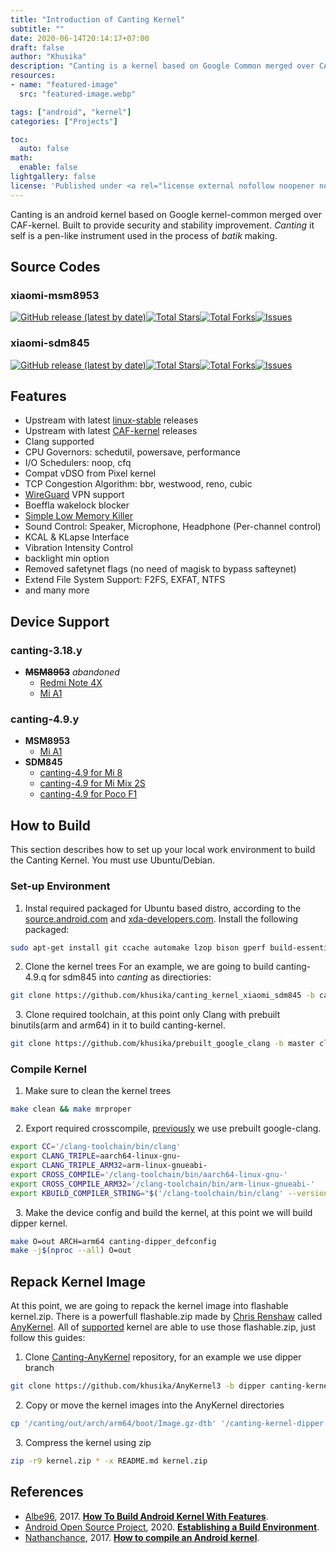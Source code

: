 ```yaml
---
title: "Introduction of Canting Kernel"
subtitle: ""
date: 2020-06-14T20:14:17+07:00
draft: false
author: "Khusika"
description: "Canting is a kernel based on Google Common merged over CAF."
resources:
- name: "featured-image"
  src: "featured-image.webp"

tags: ["android", "kernel"]
categories: ["Projects"]

toc:
  auto: false
math:
  enable: false
lightgallery: false
license: 'Published under <a rel="license external nofollow noopener noreffer" href="https://creativecommons.org/licenses/by-nc/4.0/" target="_blank">CC BY-NC 4.0</a>'
---
```

Canting is an android kernel based on Google kernel-common merged over CAF-kernel. Built to provide security and stability improvement. _Canting_ it self is a pen-like instrument used in the process of _batik_ making.
<!--more-->

## Source Codes
### xiaomi-msm8953
[![GitHub release (latest by date)](https://img.shields.io/github/v/release/khusika/canting_kernel_xiaomi_msm8953?style=flat-square)](https://github.com/khusika/canting_kernel_xiaomi_msm8953/releases/latest)[![Total Stars](https://img.shields.io/github/stars/khusika/canting_kernel_xiaomi_msm8953?style=flat-square)](https://github.com/khusika/canting_kernel_xiaomi_msm8953/stargazers)[![Total Forks](https://img.shields.io/github/forks/khusika/canting_kernel_xiaomi_msm8953?style=flat-square)](https://github.com/khusika/canting_kernel_xiaomi_msm8953/network/members)[![Issues](https://img.shields.io/github/issues/khusika/canting_kernel_xiaomi_msm8953?style=flat-square)](https://github.com/khusika/canting_kernel_xiaomi_msm8953/issues)

### xiaomi-sdm845
[![GitHub release (latest by date)](https://img.shields.io/github/v/release/khusika/canting_kernel_xiaomi_sdm845?style=flat-square)](https://github.com/khusika/canting_kernel_xiaomi_sdm845/releases/latest)[![Total Stars](https://img.shields.io/github/stars/khusika/canting_kernel_xiaomi_sdm845?style=flat-square)](https://github.com/khusika/canting_kernel_xiaomi_sdm845/stargazers)[![Total Forks](https://img.shields.io/github/forks/khusika/canting_kernel_xiaomi_sdm845?style=flat-square)](https://github.com/khusika/canting_kernel_xiaomi_sdm845/network/members)[![Issues](https://img.shields.io/github/issues/khusika/canting_kernel_xiaomi_sdm845?style=flat-square)](https://github.com/khusika/canting_kernel_xiaomi_sdm845/issues)

## Features
* Upstream with latest [linux-stable](https://git.kernel.org/pub/scm/linux/kernel/git/stable/linux.git/) releases
* Upstream with latest [CAF-kernel](https://source.codeaurora.org/quic/la/kernel) releases
* Clang supported
* CPU Governors: schedutil, powersave, performance
* I/O Schedulers: noop, cfq
* Compat vDSO from Pixel kernel
* TCP Congestion Algorithm: bbr, westwood, reno, cubic
* [WireGuard](https://forum.xda-developers.com/t/wireguard-kernel-rom-integration.3711635/) VPN support
* Boeffla wakelock blocker
* [Simple Low Memory Killer](https://github.com/kerneltoast/simple_lmk)
* Sound Control: Speaker, Microphone, Headphone (Per-channel control)
* KCAL & KLapse Interface
* Vibration Intensity Control
* backlight min option
* Removed safetynet flags (no need of magisk to bypass safteynet)
* Extend File System Support: F2FS, EXFAT, NTFS
* and many more

## Device Support
### canting-3.18.y
* ~~**MSM8953**~~ _abandoned_
  * [Redmi Note 4X](https://forum.xda-developers.com/redmi-note-4/xiaomi-redmi-note-4-snapdragon-roms-kernels-recoveries--other-development/kernel-canting-0-1-t3865604)
  * [Mi A1](https://forum.xda-developers.com/mi-a1/development/kernel-canting-0-1-t3865600)

### canting-4.9.y
* **MSM8953**
  * [Mi A1](https://forum.xda-developers.com/mi-a1/development/kernel-canting-0-1-t3871134)
* **SDM845**
  * [canting-4.9 for Mi 8](https://forum.xda-developers.com/mi-8/development/kernel-canting-0-1-t3907882)
  * [canting-4.9 for Mi Mix 2S](https://forum.xda-developers.com/xiaomi-mi-mix-2s/development/kernel-canting-0-1-t3907884)
  * [canting-4.9 for Poco F1](https://forum.xda-developers.com/poco-f1/development/kernel-canting-0-1-t3907883)

## How to Build
This section describes how to set up your local work environment to build the Canting Kernel. You must use Ubuntu/Debian.
### Set-up Environment
1. Instal required packaged for Ubuntu based distro, according to the [source.android.com](https://source.android.com/setup/build/initializing#installing-required-packages-ubuntu-1404) and [xda-developers.com](https://forum.xda-developers.com/chef-central/android/guide-how-to-build-android-kernel-t3654336). Install the following packaged:
```bash
sudo apt-get install git ccache automake lzop bison gperf build-essential zip curl zlib1g-dev zlib1g-dev:i386 g++-multilib python-networkx libxml2-utils bzip2 libbz2-dev libbz2-1.0 libghc-bzlib-dev squashfs-tools pngcrush schedtool dpkg-dev liblz4-tool make optipng
```
2. Clone the kernel trees
For an example, we are going to build canting-4.9.q for sdm845 into _canting_ as directiories:
```bash
git clone https://github.com/khusika/canting_kernel_xiaomi_sdm845 -b canting-4.9-q canting
```
&nbsp;
3. Clone required toolchain, at this point only Clang with prebuilt binutils(arm and arm64) in it to build canting-kernel.
```bash
git clone https://github.com/khusika/prebuilt_google_clang -b master clang-toolchain
```
### Compile Kernel 
1. Make sure to clean the kernel trees
```bash
make clean && make mrproper
```
&nbsp;
2. Export required crosscompile, [previously](#set-up-environment) we use prebuilt google-clang.
```bash
export CC='/clang-toolchain/bin/clang'
export CLANG_TRIPLE=aarch64-linux-gnu-
export CLANG_TRIPLE_ARM32=arm-linux-gnueabi-
export CROSS_COMPILE='/clang-toolchain/bin/aarch64-linux-gnu-'
export CROSS_COMPILE_ARM32='/clang-toolchain/bin/arm-linux-gnueabi-'
export KBUILD_COMPILER_STRING="$('/clang-toolchain/bin/clang' --version | head -n 1 | perl -pe 's/\((?:http|git).*?\)//gs' | sed -e 's/  */ /g')"
```
&nbsp;
3. Make the device config and build the kernel, at this point we will build dipper kernel.
```bash
make O=out ARCH=arm64 canting-dipper_defconfig
make -j$(nproc --all) O=out
```
## Repack Kernel Image
At this point, we are going to repack the kernel image into flashable kernel.zip. There is a powerfull flashable.zip made by [Chris Renshaw](https://github.com/osm0sis) called [AnyKernel](https://github.com/osm0sis/AnyKernel3). All of [supported](#device-support) kernel are able to use those flashable.zip, just follow this guides:
1. Clone [Canting-AnyKernel](https://github.com/khusika/AnyKernel3) repository, for an example we use dipper branch
```bash
git clone https://github.com/khusika/AnyKernel3 -b dipper canting-kernel-dipper
```
&nbsp;
2. Copy or move the kernel images into the AnyKernel directories
```bash
cp '/canting/out/arch/arm64/boot/Image.gz-dtb' '/canting-kernel-dipper'
```
&nbsp;
3. Compress the kernel using zip
```bash
zip -r9 kernel.zip * -x README.md kernel.zip
```
## References
- [Albe96](https://forum.xda-developers.com/member.php?u=7334959), 2017. **[How To Build Android Kernel With Features](https://forum.xda-developers.com/chef-central/android/guide-how-to-build-android-kernel-t3654336)**.
- [Android Open Source Project](https://source.android.com/), 2020. **[Establishing a Build Environment](https://source.android.com/setup/build/initializing#installing-required-packages-ubuntu-1404)**.
- [Nathanchance](https://forum.xda-developers.com/member.php?u=6842057), 2017. **[How to compile an Android kernel](https://forum.xda-developers.com/android/software-hacking/reference-how-to-compile-android-kernel-t3627297)**.
